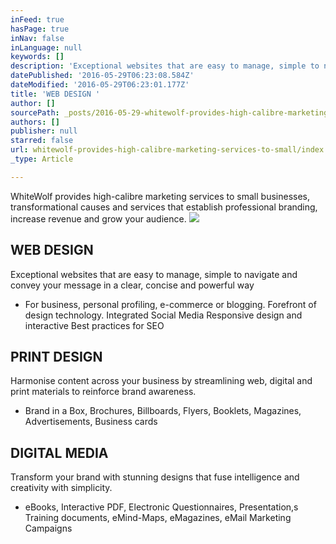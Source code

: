 ```yaml
---
inFeed: true
hasPage: true
inNav: false
inLanguage: null
keywords: []
description: 'Exceptional websites that are easy to manage, simple to navigate and convey your message in a clear, concise and powerful way'
datePublished: '2016-05-29T06:23:08.584Z'
dateModified: '2016-05-29T06:23:01.177Z'
title: 'WEB DESIGN '
author: []
sourcePath: _posts/2016-05-29-whitewolf-provides-high-calibre-marketing-services-to-small.md
authors: []
publisher: null
starred: false
url: whitewolf-provides-high-calibre-marketing-services-to-small/index.html
_type: Article

---
```

WhiteWolf provides high-calibre marketing services to small businesses, transformational causes and services that establish professional branding, increase revenue and grow your audience.
![](https://s3-us-west-2.amazonaws.com/the-grid-img/p/cf9382b282160db6567aad81d6583f753913641e.jpg)

## WEB DESIGN 

Exceptional websites that are easy to manage, simple to navigate and convey your message in a clear, concise and powerful way

* For business, personal profiling, e-commerce or blogging. Forefront of design technology. Integrated Social Media Responsive design and interactive Best practices for SEO

## PRINT DESIGN

Harmonise content across your business by streamlining web, digital and print materials to reinforce brand awareness. 

* Brand in a Box, Brochures, Billboards, Flyers, Booklets, Magazines, Advertisements, Business cards

## DIGITAL MEDIA 

Transform your brand with stunning designs that fuse intelligence and creativity with simplicity. 

* eBooks, Interactive PDF, Electronic Questionnaires, Presentation,s Training documents, eMind-Maps, eMagazines, eMail Marketing Campaigns